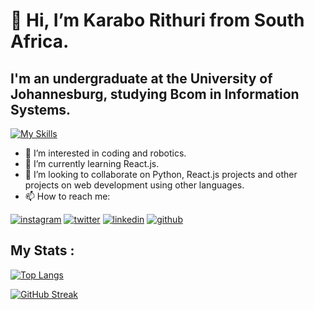# 👋 Hi, I’m Karabo Rithuri from South Africa.
## I'm an undergraduate at the University of Johannesburg, studying Bcom in Information Systems. 

[![My Skills](https://skills.thijs.gg/icons?i=python,html,css,bootstrap,js,git,react)](https://skills.thijs.gg)

- 👀 I’m interested in coding and robotics.
- 🌱 I’m currently learning React.js.
- 💞️ I’m looking to collaborate on Python, React.js projects and other projects on web development using other languages.
-  📫 How to reach me:
<!--social media buttons -->
   [![instagram](https://github.com/shikhar1020jais1/Git-Social/blob/master/Icons/Instagram.png (Instagram))][2]
   [![twitter](https://github.com/shikhar1020jais1/Git-Social/blob/master/Icons/Twitter.png (Twitter))][3]
   [![linkedin](https://github.com/shikhar1020jais1/Git-Social/blob/master/Icons/LinkedIn.png (LinkedIn))][4]
   [![github](https://github.com/shikhar1020jais1/Git-Social/blob/master/Icons/Github.png (Github))][5]

<!--Links to social media icoons-->
  [2]: https://www.instagram.com/skariba_119
  [3]: https://www.twitter.com/KaraboRithuri_
  [4]: https://www.linkedin.com/in/karabo-rithuri-422883196
  [5]: https://www.github.com/KRihuri

## My Stats :
[![Top Langs](https://github-readme-stats.vercel.app/api/top-langs/?username=KRithuri&layout=compact)](https://github.com/KRithuri)

[![GitHub Streak](http://github-readme-streak-stats.herokuapp.com?user=KRithuri&theme=dark&border_radius=4.8&date_format=M%20j%5B%2C%20Y%5D)](https://git.io/streak-stats)
<!---
KRithuri/KRithuri is a ✨ special ✨ repository because its `README.md` (this file) appears on your GitHub profile.
You can click the Preview link to take a look at your changes.
--->
